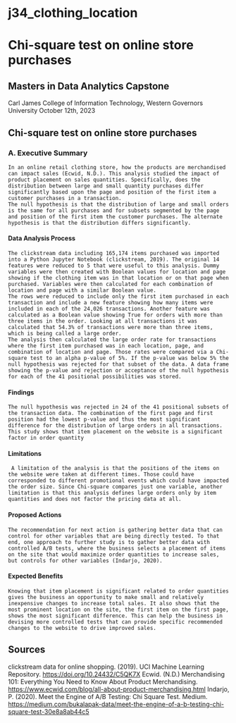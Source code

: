 # j34_clothing_location

# Chi-square test on online store purchases
## Masters in Data Analytics Capstone

Carl James
College of Information Technology, Western Governors University
October 12th, 2023
 
## Chi-square test on online store purchases
### A. Executive Summary
	In an online retail clothing store, how the products are merchandised can impact sales (Ecwid, N.D.). This analysis studied the impact of product placement on sales quantities. Specifically, does the distribution between large and small quantity purchases differ significantly based upon the page and position of the first item a customer purchases in a transaction.
	The null hypothesis is that the distribution of large and small orders is the same for all purchases and for subsets segmented by the page and position of the first item the customer purchases. The alternate hypothesis is that the distribution differs significantly.

#### Data Analysis Process
	The clickstream data including 165,174 items purchased was imported into a Python Jupyter Notebook (clickstream, 2019). The original 14 features were reduced to 5 that were useful to this analysis. Dummy variables were then created with Boolean values for location and page showing if the clothing item was in that location or on that page when purchased. Variables were then calculated for each combination of location and page with a similar Boolean value.
	The rows were reduced to include only the first item purchased in each transaction and include a new feature showing how many items were included in each of the 24,026 transactions. Another feature was calculated as a Boolean value showing True for orders with more than three items in the order. Looking at all transactions it was calculated that 54.3% of transactions were more than three items, which is being called a large order.
	The analysis then calculated the large order rate for transactions where the first item purchased was in each location, page, and combination of location and page. Those rates were compared via a Chi-square test to an alpha p-value of 5%. If the p-value was below 5% the null hypothesis was rejected for that subset of the data. A data frame showing the p-value and rejection or acceptance of the null hypothesis for each of the 41 positional possibilities was stored.

#### Findings
	The null hypothesis was rejected in 24 of the 41 positional subsets of the transaction data. The combination of the first page and first position had the lowest p-value and thus the most significant difference for the distribution of large orders in all transactions. This study shows that item placement on the website is a significant factor in order quantity

#### Limitations
	 A limitation of the analysis is that the positions of the items on the website were taken at different times. Those could have corresponded to different promotional events which could have impacted the order size. Since Chi-square compares just one variable, another limitation is that this analysis defines large orders only by item quantities and does not factor the pricing data at all.

#### Proposed Actions
	The recommendation for next action is gathering better data that can control for other variables that are being directly tested. To that end, one approach to further study is to gather better data with controlled A/B tests, where the business selects a placement of items on the site that would maximize order quantities to increase sales, but controls for other variables (Indarjo, 2020).

#### Expected Benefits
	Knowing that item placement is significant related to order quantities gives the business an opportunity to make small and relatively inexpensive changes to increase total sales. It also shows that the most prominent location on the site, the first item on the first page, shows the most significant difference. This can help the business in devising more controlled tests that can provide specific recommended changes to the website to drive improved sales.

## Sources

clickstream data for online shopping. (2019). UCI Machine Learning Repository. https://doi.org/10.24432/C5QK7X 
Ecwid. (N.D.) Merchandising 101: Everything You Need to Know About Product Merchandising. https://www.ecwid.com/blog/all-about-product-merchandising.html 
Indarjo, P. (2020). Meet the Engine of A/B Testing: Chi Square Test. Medium. https://medium.com/bukalapak-data/meet-the-engine-of-a-b-testing-chi-square-test-30e8a8ab44c5


